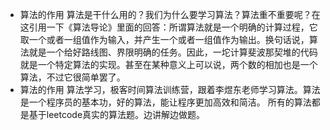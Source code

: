 - 算法的作用
算法是干什么用的？我们为什么要学习算法？算法重不重要呢？在这引用一下《算法导论》里面的回答：所谓算法就是一个明确的计算过程，它取一个或者一组值作为输入，并产生一个或者一组值作为输出。换句话说，算法就是一个给好路线图、界限明确的任务。因此，一坨计算斐波那契堆的代码就是一个特定算法的实现。甚至在某种意义上可以说，两个数的相加也是一个算法，不过它很简单罢了。
- 算法的作用
算法学习，极客时间算法训练营，跟着李煜东老师学习算法。算法是一个程序员的基本功，好的算法，能让程序更加高效和简洁。
所有的算法都是基于leetcode真实的算法题。边讲解边做题。